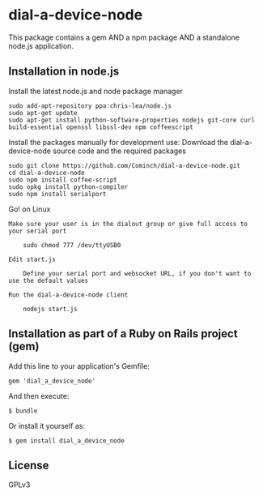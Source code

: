 dial-a-device-node
==================

This package contains a gem AND a npm package AND a standalone node.js application.

## Installation in node.js

Install the latest node.js and node package manager

	sudo add-apt-repository ppa:chris-lea/node.js
	sudo apt-get update
	sudo apt-get install python-software-properties nodejs git-core curl build-essential openssl libssl-dev npm coffeescript

Install the packages manually for development use: Download the dial-a-device-node source code and the required packages

	sudo git clone https://github.com/Cominch/dial-a-device-node.git
	cd dial-a-device-node
	sudo npm install coffee-script
	sudo opkg install python-compiler
	sudo npm install serialport

Go! on Linux

	Make sure your user is in the dialout group or give full access to your serial port

		sudo chmod 777 /dev/ttyUSB0

	Edit start.js

		Define your serial port and websocket URL, if you don't want to use the default values

	Run the dial-a-device-node client

		nodejs start.js

## Installation as part of a Ruby on Rails project (gem)

Add this line to your application's Gemfile:

    gem 'dial_a_device_node'

And then execute:

    $ bundle

Or install it yourself as:

    $ gem install dial_a_device_node


## License

GPLv3